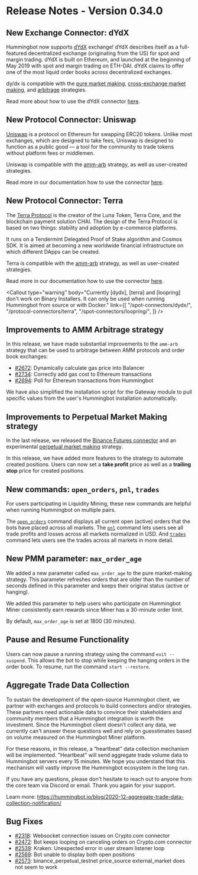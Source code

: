 # Release Notes - Version 0.34.0



## New Exchange Connector: dYdX

Hummingbot now supports [dYdX](https://dydx.exchange/) exchange! dYdX describes itself as a full-featured decentralized exchange (originating from the US) for spot and margin trading. dYdX is built on Ethereum, and launched at the beginning of May 2019 with spot and margin trading on ETH-DAI. dYdX claims to offer one of the most liquid order books across decentralized exchanges.

dy/dx is compatible with the [pure market making](/strategies/pure-market-making/), [cross-exchange market making](/strategies/cross-exchange-market-making/), and [arbitrage](/strategies/arbitrage/) strategies.

Read more about how to use the dYdX connector [here](/spot-connectors/dydx/).

## New Protocol Connector: Uniswap

[Uniswap](https://uniswap.org/) is a protocol on Ethereum for swapping ERC20 tokens. Unlike most exchanges, which are designed to take fees, Uniswap is designed to function as a public good — a tool for the community to trade tokens without platform fees or middlemen.

Uniswap is compatible with the [amm-arb](/strategies/amm-arb/) strategy, as well as user-created strategies.

Read more in our documentation how to use the connector [here](/protocol-connectors/uniswap).

## New Protocol Connector: Terra

The [Terra Protocol](https://terra.money/) is the creator of the Luna Token, Terra Core, and the blockchain payment solution CHAI. The design of the Terra Protocol is based on two things: stability and adoption by e-commerce platforms.

It runs on a Tendermint Delegated Proof of Stake algorithm and Cosmos SDK. It is aimed at becoming a new worldwide financial infrastructure on which different DApps can be created.

Terra is compatible with the [amm-arb](/strategies/amm-arb/) strategy, as well as user-created strategies.

Read more in our documentation how to use the connector [here](/protocol-connectors/terra).

<Callout
  type="warning"
  body="Currently [dydx], [terra] and [loopring] don't work on Binary Installers. It can only be used when running Hummingbot from source or with Docker."
  link={[
    "/spot-connectors/dydx/",
    "/protocol-connectors/terra",
    "/spot-connectors/loopring/",
  ]}
/>

## Improvements to AMM Arbitrage strategy

In this release, we have made substantial improvements to the `amm-arb` strategy that can be used to arbitrage between AMM protocols and order book exchanges:

- [#2672](https://github.com/CoinAlpha/hummingbot/issues/2672): Dynamically calculate gas price into Balancer
- [#2734](https://github.com/CoinAlpha/hummingbot/issues/2734): Correctly add gas cost to Ethereum transactions
- [#2694](https://github.com/CoinAlpha/hummingbot/issues/2694): Poll for Ethereum transactions from Hummingbot

We have also simplified the installation script for the Gateway module to pull specific values from the user's Hummingbot installation automatically.

## Improvements to Perpetual Market Making strategy

In the last release, we released the [Binance Futures connector](/derivative-connectors/binance-futures/) and an experimental [perpetual market making](https://docs.hummingbot.io/strategies/perpetual-market-making/) strategy.

In this release, we have added more features to the strategy to automate created positions. Users can now set a **take profit** price as well as a **trailing stop** price for created positions.

## New commands: `open_orders`, `pnl`, `trades`

For users participating in Liquidity Mining, these new commands are helpful when running Hummingbot on multiple pairs.

The [`open_orders`](/operation/checking-status/#open_orders) command displays all current open (active) orders that the bots have placed across all markets. The [`pnl`](/operation/checking-status/#pnl) command lets users see all trade profits and losses across all markets normalized in USD. And [`trades`](/operation/checking-status/#trades) command lets users see the trades across all markets in more detail.

## New PMM parameter: `max_order_age`

We added a new parameter called `max_order_age` to the pure market-making strategy. This parameter refreshes orders that are older than the number of seconds defined in this parameter and keeps their original status (active or hanging).

We added this parameter to help users who participate on Hummingbot Miner consistently earn rewards since Miner has a 30-minute order limit.

By default, `max_order_age` is set at 1800 (30 minutes).

## Pause and Resume Functionality

Users can now pause a running strategy using the command `exit --suspend`. This allows the bot to stop while keeping the hanging orders in the order book. To resume, run the command `start --restore`.

## Aggregate Trade Data Collection

To sustain the development of the open-source Hummingbot client, we partner with exchanges and protocols to build connectors and/or strategies. These partners need actionable data to convince their stakeholders and community members that a Hummingbot integration is worth the investment. Since the Hummingbot client doesn’t collect any data, we currently can't answer these questions well and rely on guesstimates based on volume measured on the Hummingbot Miner platform.

For these reasons, in this release, a “heartbeat” data collection mechanism will be implemented. "Heartbeat" will send aggregate trade volume data to Hummingbot servers every 15 minutes. We hope you understand that this mechanism will vastly improve the Hummingbot ecosystem in the long run.

If you have any questions, please don't hesitate to reach out to anyone from the core team via Discord or email. Thank you again for your support.

<Callout
  type="warning"
  body="The data will be neither accessible nor sold to any third party, your personally identifiable data will not be collected."
/>

Learn more: https://hummingbot.io/blog/2020-12-aggregate-trade-data-collection-notification/

## Bug Fixes

- [#2318](https://github.com/CoinAlpha/hummingbot/issues/2318): Websocket connection issues on Crypto.com connector
- [#2472](https://github.com/CoinAlpha/hummingbot/issues/2472): Bot keeps looping on canceling orders on Crypto.com connector
- [#2539](https://github.com/CoinAlpha/hummingbot/issues/2539): Kraken: Unexpected error in user stream listener loop
- [#2569](https://github.com/CoinAlpha/hummingbot/issues/2569): Bot unable to display both open positions
- [#2573](https://github.com/CoinAlpha/hummingbot/issues/2573): binance_perpetual_testnet price_source external_market does not seem to work
